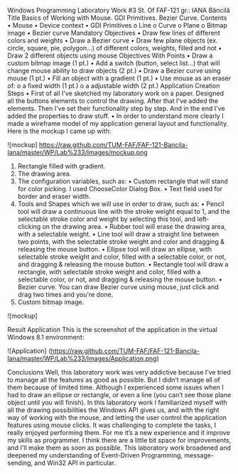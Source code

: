 Windows Programming Laboratory Work #3
St. Of FAF-121 gr.: IANA Băncilă
Title
Basics of Working with Mouse. GDI Primitives. Bezier Curve.
Contents
•	Mouse
•	Device context
•	GDI Primitives
o	Line
o	Curve
o	Plane
o	Bitmap image
•	Bezier curve
Mandatory Objectives
•	Draw few lines of different colors and weights
•	Draw a Bezier curve
•	Draw few plane objects (ex. circle, square, pie, polygon...) of different colors, weights, filled and not
•	Draw 2 different objects using mouse
Objectives With Points
•	Draw a custom bitmap image (1 pt.)
•	Add a switch (button, select list...) that will change mouse ability to draw objects (2 pt.)
•	Draw a Bezier curve using mouse (1 pt.)
•	Fill an object with a gradient (1 pt.)
•	Use mouse as an eraser of:
o	a fixed width (1 pt.)
o	a adjustable width (2 pt.)
Application Creation Steps
•	First of all I've sketched my laboratory work on a paper. Designed all the buttons elements to control the drawing. After that I've added the elements. Then I've set their functionality step by step. And in the end I've added the properties to draw stuff.
•	In order to understand more clearly I made a wireframe model of my application general layout and functionality. Here is the mockup I came up with:
 
 ![mockup] https://raw.github.com/TUM-FAF/FAF-121-Bancila-Iana/master/WP/Lab%233/Images/mockup.png

1.	Rectangle filled with gradient.
2.	The drawing area.
3.	The configuration variables, such as:
•	Custom rectangle that will stand for color picking. I used ChooseColor Dialog Box.
•	Text field used for border and eraser width.
4.	Tools and Shapes which we will use in order to draw, such as:
•	Pencil tool will draw a continuous line with the stroke weight equal to 1, and the selectable stroke color and weight by selecting this tool, and left-clicking on the drawing area.
•	Rubber tool will erase the drawing area, with a selectable weight.
•	Line tool will draw a straight line between two points, with the selectable stroke weight and color and dragging & releasing the mouse button.
•	Ellipse tool will draw an ellipse, with selectable stroke weight and color, filled with a selectable color, or not, and dragging & releasing the mouse button.
•	Rectangle tool will draw a rectangle, with selectable stroke weight and color, filled with a selectable color, or not, and dragging & releasing the mouse button.
•	Bezier curve. You can draw Bezier curve using mouse, just click and drag two times and you're done.
5.	Custom bitmap image.
 
 ![mockup] 

Result Application
This is the screenshot of the application in the virtual Windows 8.1 environment: 

 ![Application] (https://raw.github.com/TUM-FAF/FAF-121-Bancila-Iana/master/WP/Lab%233/Images/Application.png)
                          


   Conclusions
        Well, this laboratory work was very addictive because I’ve tried to manage all the features as good as possible. But I didn’t manage all of them because of limited time. Although I experienced some issues when I had to draw an ellipse or rectangle, or even a line (you can’t see those plane object until you will finish). 
       In this laboratory work I familiarized myself with all the drawing possibilities the Windows API gives us, and with the right way of working with the mouse, and letting the user control the application features using mouse clicks. 
        It was challenging to complete the tasks, I really enjoyed performing them. For me it’s a new experience and it improve my skills as programmer.  I think there are a little bit space for improvements, and I'll make them as soon as possible. This laboratory work broadened and deepened my understanding of Event-Driven Programming, message-sending, and Win32 API in particular. 

